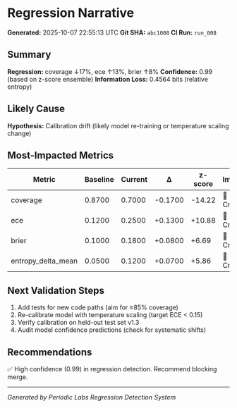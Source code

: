 # Regression Narrative

**Generated:** 2025-10-07 22:55:13 UTC
**Git SHA:** `abc1008`
**CI Run:** `run_008`

## Summary

**Regression:** coverage ↓17%, ece ↑13%, brier ↑8%
**Confidence:** 0.99 (based on z-score ensemble)
**Information Loss:** 0.4564 bits (relative entropy)

## Likely Cause

**Hypothesis:** Calibration drift (likely model re-training or temperature scaling change)

## Most-Impacted Metrics

| Metric | Baseline | Current | Δ | z-score | Impact |
|--------|----------|---------|---|---------|--------|
| coverage | 0.8700 | 0.7000 | -0.1700 | -14.22 | 🔴 Critical |
| ece | 0.1200 | 0.2500 | +0.1300 | +10.88 | 🔴 Critical |
| brier | 0.1000 | 0.1800 | +0.0800 | +6.69 | 🔴 Critical |
| entropy_delta_mean | 0.0500 | 0.1200 | +0.0700 | +5.86 | 🔴 Critical |

## Next Validation Steps

1. Add tests for new code paths (aim for ≥85% coverage)
2. Re-calibrate model with temperature scaling (target ECE < 0.15)
3. Verify calibration on held-out test set v1.3
4. Audit model confidence predictions (check for systematic shifts)

## Recommendations

✅ High confidence (0.99) in regression detection. Recommend blocking merge.

---

*Generated by Periodic Labs Regression Detection System*
